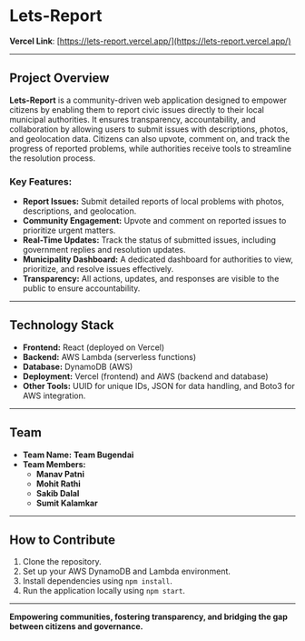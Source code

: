 # Lets-Report

**Vercel Link**: [https://lets-report.vercel.app/](https://lets-report.vercel.app/)

---

## Project Overview

**Lets-Report** is a community-driven web application designed to empower citizens by enabling them to report civic issues directly to their local municipal authorities. It ensures transparency, accountability, and collaboration by allowing users to submit issues with descriptions, photos, and geolocation data. Citizens can also upvote, comment on, and track the progress of reported problems, while authorities receive tools to streamline the resolution process.

### Key Features:
- **Report Issues:** Submit detailed reports of local problems with photos, descriptions, and geolocation.
- **Community Engagement:** Upvote and comment on reported issues to prioritize urgent matters.
- **Real-Time Updates:** Track the status of submitted issues, including government replies and resolution updates.
- **Municipality Dashboard:** A dedicated dashboard for authorities to view, prioritize, and resolve issues effectively.
- **Transparency:** All actions, updates, and responses are visible to the public to ensure accountability.

---

## Technology Stack

- **Frontend:** React (deployed on Vercel)
- **Backend:** AWS Lambda (serverless functions)
- **Database:** DynamoDB (AWS)
- **Deployment:** Vercel (frontend) and AWS (backend and database)
- **Other Tools:** UUID for unique IDs, JSON for data handling, and Boto3 for AWS integration.

---

## Team

- **Team Name:** **Team Bugendai**
- **Team Members:**
  - **Manav Patni**
  - **Mohit Rathi**
  - **Sakib Dalal**
  - **Sumit Kalamkar**

---

## How to Contribute

1. Clone the repository.
2. Set up your AWS DynamoDB and Lambda environment.
3. Install dependencies using `npm install`.
4. Run the application locally using `npm start`.

---

**Empowering communities, fostering transparency, and bridging the gap between citizens and governance.**
